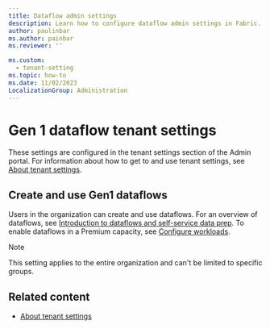 ```yaml
---
title: Dataflow admin settings
description: Learn how to configure dataflow admin settings in Fabric.
author: paulinbar
ms.author: painbar
ms.reviewer: ''

ms.custom:
  - tenant-setting
ms.topic: how-to
ms.date: 11/02/2023
LocalizationGroup: Administration
---
```


# Gen 1 dataflow tenant settings

These settings are configured in the tenant settings section of the Admin portal. For information about how to get to and use tenant settings, see [About tenant settings](tenant-settings-index.md).

## Create and use Gen1 dataflows

Users in the organization can create and use dataflows. For an overview of dataflows, see [Introduction to dataflows and self-service data prep](/power-bi/transform-model/dataflows/dataflows-introduction-self-service). To enable dataflows in a Premium capacity, see [Configure workloads](/power-bi/enterprise/service-admin-premium-workloads).

> [!NOTE]
> This setting applies to the entire organization and can't be limited to specific groups.

## Related content

* [About tenant settings](tenant-settings-index.md)
